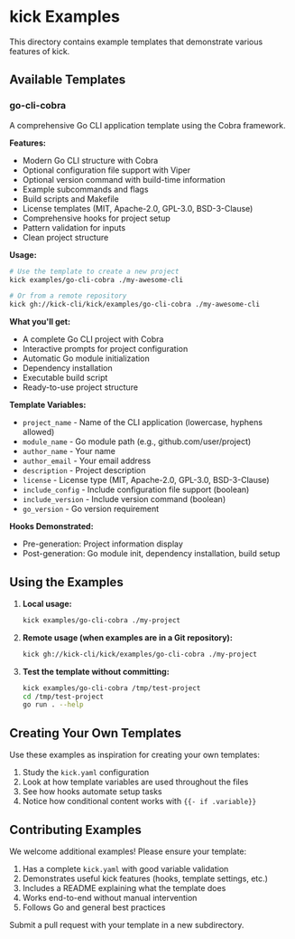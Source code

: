 # kick Examples

This directory contains example templates that demonstrate various features of kick.

## Available Templates

### go-cli-cobra

A comprehensive Go CLI application template using the Cobra framework.

**Features:**
- Modern Go CLI structure with Cobra
- Optional configuration file support with Viper
- Optional version command with build-time information
- Example subcommands and flags
- Build scripts and Makefile
- License templates (MIT, Apache-2.0, GPL-3.0, BSD-3-Clause)
- Comprehensive hooks for project setup
- Pattern validation for inputs
- Clean project structure

**Usage:**

```bash
# Use the template to create a new project
kick examples/go-cli-cobra ./my-awesome-cli

# Or from a remote repository
kick gh://kick-cli/kick/examples/go-cli-cobra ./my-awesome-cli
```

**What you'll get:**
- A complete Go CLI project with Cobra
- Interactive prompts for project configuration
- Automatic Go module initialization
- Dependency installation
- Executable build script
- Ready-to-use project structure

**Template Variables:**
- `project_name` - Name of the CLI application (lowercase, hyphens allowed)
- `module_name` - Go module path (e.g., github.com/user/project)
- `author_name` - Your name
- `author_email` - Your email address
- `description` - Project description
- `license` - License type (MIT, Apache-2.0, GPL-3.0, BSD-3-Clause)
- `include_config` - Include configuration file support (boolean)
- `include_version` - Include version command (boolean)
- `go_version` - Go version requirement

**Hooks Demonstrated:**
- Pre-generation: Project information display
- Post-generation: Go module init, dependency installation, build setup

## Using the Examples

1. **Local usage:**
   ```bash
   kick examples/go-cli-cobra ./my-project
   ```

2. **Remote usage (when examples are in a Git repository):**
   ```bash
   kick gh://kick-cli/kick/examples/go-cli-cobra ./my-project
   ```

3. **Test the template without committing:**
   ```bash
   kick examples/go-cli-cobra /tmp/test-project
   cd /tmp/test-project
   go run . --help
   ```

## Creating Your Own Templates

Use these examples as inspiration for creating your own templates:

1. Study the `kick.yaml` configuration
2. Look at how template variables are used throughout the files
3. See how hooks automate setup tasks
4. Notice how conditional content works with `{{- if .variable}}`

## Contributing Examples

We welcome additional examples! Please ensure your template:

1. Has a complete `kick.yaml` with good variable validation
2. Demonstrates useful kick features (hooks, template settings, etc.)
3. Includes a README explaining what the template does
4. Works end-to-end without manual intervention
5. Follows Go and general best practices

Submit a pull request with your template in a new subdirectory.